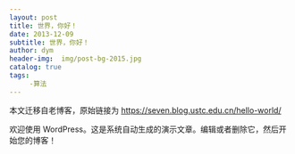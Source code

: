 ```yaml
---
layout: post
title: 世界，你好！
date: 2013-12-09
subtitle: 世界，你好！
author: dym
header-img:  img/post-bg-2015.jpg
catalog: true
tags:
     -算法
---
```


本文迁移自老博客，原始链接为 <https://seven.blog.ustc.edu.cn/hello-world/>

欢迎使用 WordPress。这是系统自动生成的演示文章。编辑或者删除它，然后开始您的博客！
